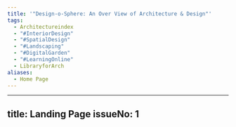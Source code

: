 ```yaml
---
title: '"Design-o-Sphere: An Over View of Architecture & Design"'
tags:
  - Architectureindex
  - "#InteriorDesign"
  - "#SpatialDesign"
  - "#Landscaping"
  - "#DigitalGarden"
  - "#LearningOnline"
  - LibraryforArch
aliases:
  - Home Page
---
```

---
title: Landing Page
issueNo: 1
---

